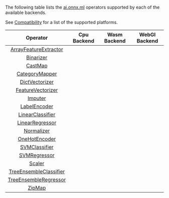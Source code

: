 The following table lists the [ai.onnx.ml](https://github.com/onnx/onnx/blob/master/docs/Operators-ml.md) operators supported by each of the available backends.

See [Compatibility](../README.md#Compatibility) for a list of the supported platforms.

|                                                        Operator                                                         | Cpu Backend | Wasm Backend | WebGl Backend |
| :---------------------------------------------------------------------------------------------------------------------: | :---------: | :----------: | :-----------: |
| [ArrayFeatureExtractor](https://github.com/onnx/onnx/blob/master/docs/Operators-ml.md#ai.onnx.ml.ArrayFeatureExtractor) |             |              |               |
|             [Binarizer](https://github.com/onnx/onnx/blob/master/docs/Operators-ml.md#ai.onnx.ml.Binarizer)             |             |              |               |
|                [CastMap](https://github.com/onnx/onnx/blob/master/docs/Operators-ml.md#aionnxmlcastmap)                 |             |              |               |
|         [CategoryMapper](https://github.com/onnx/onnx/blob/master/docs/Operators-ml.md#aionnxmlcategorymapper)          |             |              |               |
|         [DictVectorizer](https://github.com/onnx/onnx/blob/master/docs/Operators-ml.md#aionnxmldictvectorizer)          |             |              |               |
|      [FeatureVectorizer](https://github.com/onnx/onnx/blob/master/docs/Operators-ml.md#aionnxmlfeaturevectorizer)       |             |              |               |
|                [Imputer](https://github.com/onnx/onnx/blob/master/docs/Operators-ml.md#aionnxmlimputer)                 |             |              |               |
|           [LabelEncoder](https://github.com/onnx/onnx/blob/master/docs/Operators-ml.md#aionnxmllabelencoder)            |             |              |               |
|       [LinearClassifier](https://github.com/onnx/onnx/blob/master/docs/Operators-ml.md#aionnxmllinearclassifier)        |             |              |               |
|        [LinearRegressor](https://github.com/onnx/onnx/blob/master/docs/Operators-ml.md#aionnxmllinearregressor)         |             |              |               |
|             [Normalizer](https://github.com/onnx/onnx/blob/master/docs/Operators-ml.md#aionnxmlnormalizer)              |             |              |               |
|          [OneHotEncoder](https://github.com/onnx/onnx/blob/master/docs/Operators-ml.md#aionnxmlonehotencoder)           |             |              |               |
|          [SVMClassifier](https://github.com/onnx/onnx/blob/master/docs/Operators-ml.md#aionnxmlsvmclassifier)           |             |              |               |
|           [SVMRegressor](https://github.com/onnx/onnx/blob/master/docs/Operators-ml.md#aionnxmlsvmregressor)            |             |              |               |
|                 [Scaler](https://github.com/onnx/onnx/blob/master/docs/Operators-ml.md#aionnxmlscaler)                  |             |              |               |
| [TreeEnsembleClassifier](https://github.com/onnx/onnx/blob/master/docs/Operators-ml.md#aionnxmltreeensembleclassifier)  |             |              |               |
|  [TreeEnsembleRegressor](https://github.com/onnx/onnx/blob/master/docs/Operators-ml.md#aionnxmltreeensembleregressor)   |             |              |               |
|                 [ZipMap](https://github.com/onnx/onnx/blob/master/docs/Operators-ml.md#aionnxmlzipmap)                  |             |              |               |
